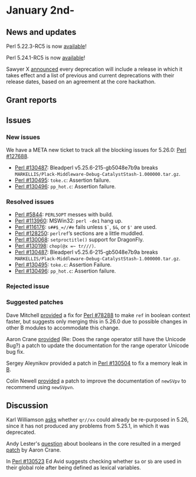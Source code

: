 # January 2nd-

## News and updates

Perl 5.22.3-RC5 is now
[available](http://nntp.perl.org/group/perl.perl5.porters/242017)!

Perl 5.24.1-RC5 is now
[available](http://nntp.perl.org/group/perl.perl5.porters/242016)!

Sawyer X
[announced](http://nntp.perl.org/group/perl.perl5.porters/242156)
every deprecation will include a release in which it takes effect and a
list of previous and current deprecations with their release dates,
based on an agreement at the core hackathon.

## Grant reports

## Issues

### New issues

We have a META new ticket to track all the blocking issues for 5.26.0:
[Perl #127688](http://rt.perl.org/Ticket/Display.html?id=127688).

* [Perl #130487](http://rt.perl.org/Ticket/Display.html?id=130487):
  Bleadperl v5.25.6-215-gb5048e7b9a breaks
  `MARKELLIS/Plack-Middleware-Debug-CatalystStash-1.000000.tar.gz`.
* [Perl #130495](http://rt.perl.org/Ticket/Display.html?id=130495):
  `toke.c`: Assertion failure.
* [Perl #130496](http://rt.perl.org/Ticket/Display.html?id=130496):
  `pp_hot.c`: Assertion failure.

### Resolved issues

* [Perl #5844](http://rt.perl.org/Ticket/Display.html?id=5844):
  `PERL5OPT` messes with build.
* [Perl #113960](http://rt.perl.org/Ticket/Display.html?id=113960):
  MSWin32: `perl -de1` hang up.
* [Perl #116176](http://rt.perl.org/Ticket/Display.html?id=116176):
  `s##$_=//#e` fails unless `` $` ``, `$&`, or `$'` are used.
* [Perl #128250](http://rt.perl.org/Ticket/Display.html?id=128250):
  `perlref`’s sections are a little muddled.
* [Perl #130068](http://rt.perl.org/Ticket/Display.html?id=130068):
  `setproctitle()` support for DragonFly.
* [Perl #130198](http://rt.perl.org/Ticket/Display.html?id=130198):
  `chop(@x =~ tr///)`.
* [Perl #130487](http://rt.perl.org/Ticket/Display.html?id=130487):
  Bleadperl v5.25.6-215-gb5048e7b9a breaks
  `MARKELLIS/Plack-Middleware-Debug-CatalystStash-1.000000.tar.gz`.
* [Perl #130495](http://rt.perl.org/Ticket/Display.html?id=130495):
  `toke.c`: Assertion Failure.
* [Perl #130496](http://rt.perl.org/Ticket/Display.html?id=130496):
  `pp_hot.c`: Assertion failure.

### Rejected issue

### Suggested patches

Dave Mitchell
[provided](http://nntp.perl.org/group/perl.perl5.porters/242033) a
fix for
[Perl #78288](http://rt.perl.org/Ticket/Display.html?id=78288) to make
`ref` in boolean context faster, but suggests only merging this in
5.26.0 due to possible changes in other B modules to accommodate this
change.

Aaron Crane
[provided](http://nntp.perl.org/group/perl.perl5.porters/242042) (Re:
Does the range operator still have the Unicode Bug?) a patch to update
the documentation for the range operator Unicode bug fix.

Sergey Aleynikov provided a patch in
[Perl #130504](http://rt.perl.org/Ticket/Display.html?id=130504) to fix
a memory leak in [B](http://metacpan.org/pod/B).

Colin Newell
[provided](http://nntp.perl.org/group/perl.perl5.porters/242080) a
patch to improve the documentation of `newSVpv` to recommend using
`newSVpvn`.

## Discussion

Karl Williamson
[asks](http://nntp.perl.org/group/perl.perl5.porters/242098) whether
`qr//xx` could already be re-purposed in 5.26, since it has not
produced any problems from 5.25.1, in which it was deprecated.

Andy Lester's
[question](http://nntp.perl.org/group/perl.perl5.porters/241121)
about booleans in the core resulted in a merged
[patch](http://nntp.perl.org/group/perl.perl5.porters/242008) by Aaron
Crane.

In [Perl #130523](http://rt.perl.org/Ticket/Display.html?id=130523) Ed
Avid suggests checking whether `$a` or `$b` are used in their global
role after being defined as lexical variables.
